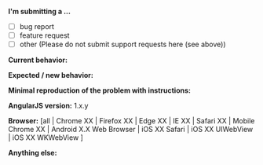 <!--
IF YOU DON'T FILL OUT THE FOLLOWING INFORMATION WE MIGHT CLOSE YOUR ISSUE WITHOUT INVESTIGATION
-->

<!--
- For *SUPPORT QUESTIONS*, use one of the
[support channels](https://github.com/angular/angular.js/blob/master/CONTRIBUTING.md#question).
- Before submitting, please **SEARCH GITHUB** for a similar issue or PR. -->

**I'm submitting a ...**
<!-- (check one with "x") -->
- [ ] bug report
- [ ] feature request
- [ ] other (Please do not submit support requests here (see above))

**Current behavior:**
<!-- Describe how the bug manifests / how the current features are insufficient. -->

**Expected / new behavior:**
<!-- Describe what the behavior would be without the bug / how the feature would improve AngularJS -->

**Minimal reproduction of the problem with instructions:**
<!--
If the current behavior is a bug or you can illustrate your feature request better with an example,
please provide the *STEPS TO REPRODUCE* and if possible a *MINIMAL DEMO* of the problem via
https://plnkr.co or similar (you can use this template as a starting point: http://plnkr.co/edit/tpl:yBpEi4).
-->

**AngularJS version:** 1.x.y
<!-- Check whether this is still an issue in the most recent stable or in the snapshot AngularJS version (https://code.angularjs.org/snapshot/) -->

**Browser:** [all | Chrome XX | Firefox XX | Edge XX | IE XX | Safari XX | Mobile Chrome XX | Android X.X Web Browser | iOS XX Safari | iOS XX UIWebView | iOS XX WKWebView ]
<!-- All browsers where this could be reproduced (and Operating System if relevant) -->

**Anything else:**
<!-- e.g. stacktraces, related issues, suggestions how to fix -->

